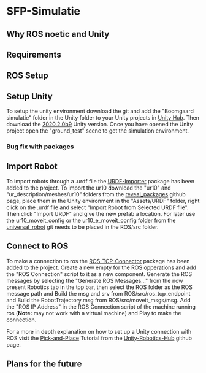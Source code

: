 # SFP-Simulatie

## Why ROS noetic and Unity



## Requirements

## ROS Setup

## Setup Unity
To setup the unity environment download the git and add the "Boomgaard simulatie" folder in the Unity folder to your Unity projects in [Unity Hub](https://unity3d.com/get-unity/download). Then download the [2020.2.0b9](https://unity3d.com/unity/beta/2020.2.0b9) Unity version. Once you have opened the Unity project open the "ground_test" scene to get the simulation environment.

### Bug fix with packages


## Import Robot
To import robots through a .urdf file the [URDF-Importer](https://github.com/Unity-Technologies/URDF-Importer?path=/com.unity.robotics.urdf-importer#v0.2.0) package has been added to the project. To import the ur10 download the "ur10" and "ur_description/meshes/ur10" folders from the [reveal_packages](https://github.com/PositronicsLab/reveal_packages/tree/master/industrial_arm/scenario/models/urdf) github page, place them in the Unity environment in the "Assets/URDF" folder, right click on the .urdf file and select "Import Robot from Selected URDF file". Then click "Import URDF" and give the new prefab a location.
For later use the ur10_moveit_config or the ur10_e_moveit_config folder from the [universal_robot](https://github.com/ros-industrial/universal_robot) git needs to be placed in the ROS/src folder.

## Connect to ROS
To make a connection to ros the [ROS-TCP-Connector](https://github.com/Unity-Technologies/ROS-TCP-Connector?path=/com.unity.robotics.ros-tcp-connector#v0.2.0) package has been added to the project. Create a new empty for the ROS opperations and add the "ROS Connection" script to it as a new component. Generate the ROS messages by selecting the "Generate ROS Messages..." from the now present Robotics tab in the top bar, then select the ROS folder as the ROS message path and Build the msg and srv from ROS/src/ros_tcp_endpoint and Build the RobotTrajectory.msg from ROS/src/moveit_msgs/msg. Add the "ROS IP Address" in the ROS Connection script of the machine running ros (**Note:** may not work with a virtual machine) and Play to make the connection.

For a more in depth explanation on how to set up a Unity connection with ROS visit the [Pick-and-Place](https://github.com/Unity-Technologies/Unity-Robotics-Hub/blob/main/tutorials/pick_and_place/README.md) Tutorial from the [Unity-Robotics-Hub](https://github.com/Unity-Technologies/Unity-Robotics-Hub) github page.


## Plans for the future
